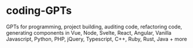 # coding-GPTs
GPTs for programming, project building, auditing code, refactoring code, generating components in Vue, Node, Svelte, React, Angular, Vanilla Javascript, Python, PHP, jQuery, Typescript, C++, Ruby, Rust, Java + more
